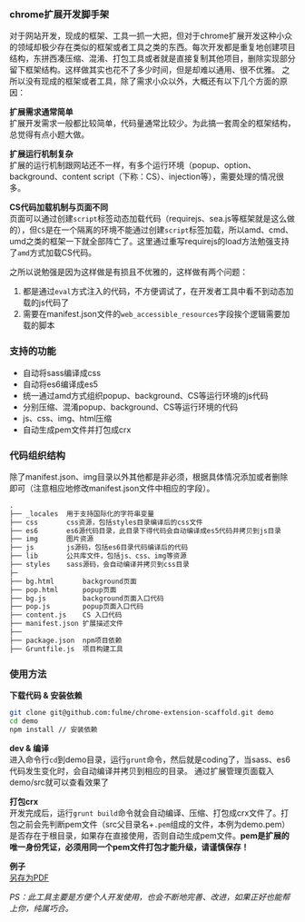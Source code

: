 ### chrome扩展开发脚手架
对于网站开发，现成的框架、工具一抓一大把，但对于chrome扩展开发这种小众的领域却极少存在类似的框架或者工具之类的东西。每次开发都是重复地创建项目结构，东拼西凑压缩、混淆、打包工具或者就是直接复制其他项目，删除实现部分留下框架结构。这样做其实也花不了多少时间，但是却难以通用、很不优雅。
之所以没有现成的框架或者工具，除了需求小众以外，大概还有以下几个方面的原因：

**扩展需求通常简单**  
扩展开发需求一般都比较简单，代码量通常比较少。为此搞一套周全的框架结构，总觉得有点小题大做。

**扩展运行机制复杂**  
扩展的运行机制跟网站还不一样，有多个运行环境（popup、option、background、content script（下称：CS）、injection等），需要处理的情况很多。

**CS代码加载机制与页面不同**  
页面可以通过创建`script`标签动态加载代码（requirejs、sea.js等框架就是这么做的），但`CS`是在一个隔离的环境不能通过创建`script`标签加载，所以amd、cmd、umd之类的框架一下就全部阵亡了。这里通过重写requirejs的load方法勉强支持了`amd`方式加载CS代码。

之所以说勉强是因为这样做是有损且不优雅的，这样做有两个问题：  
1. 都是通过`eval`方式注入的代码，不方便调试了，在开发者工具中看不到动态加载的js代码了  
2. 需要在manifest.json文件的`web_accessible_resources`字段挨个逻辑需要加载的脚本

### 支持的功能
- 自动将sass编译成css
- 自动将es6编译成es5
- 统一通过amd方式组织popup、background、CS等运行环境的js代码
- 分别压缩、混淆popup、background、CS等运行环境的代码
- js、css、img、html压缩
- 自动生成pem文件并打包成crx

### 代码组织结构
除了manifest.json、img目录以外其他都是非必须，根据具体情况添加或者删除即可（注意相应地修改manifest.json文件中相应的字段）。
```html
.
├── _locales  用于支持国际化的字符串变量
├── css       css资源，包括styles目录编译后的css文件
├── es6       es6源代码目录，此目录下得代码会自动编译成es5代码并拷贝到js目录
├── img       图片资源
├── js        js源码，包括es6目录代码编译后的代码
├── lib       公共库文件，包括js、css、img等资源
├── styles    sass源码，会自动编译并拷贝到css目录
├─
├── bg.html       background页面
├── pop.html      popup页面
├── bg.js         background页面入口代码
├── pop.js        popup页面入口代码
├── content.js    CS 入口代码
├── manifest.json 扩展描述文件
├──
├── package.json  npm项目依赖
├── Gruntfile.js  项目构建工具
```

### 使用方法
**下载代码 & 安装依赖**  
```bash
git clone git@github.com:fulme/chrome-extension-scaffold.git demo
cd demo
npm install // 安装依赖
```

**dev & 编译**  
进入命令行`cd`到demo目录，运行`grunt`命令，然后就是coding了，当sass、es6代码发生变化时，会自动编译并拷贝到相应的目录。
通过扩展管理页面载入demo/src就可以查看效果了

**打包crx**  
开发完成后，运行`grunt build`命令就会自动编译、压缩、打包成crx文件了。打包之前会先判断pem文件（src父目录名+`.pem`组成的文件，本例为demo.pem）是否存在于根目录，如果存在直接使用，否则自动生成pem文件。**pem是扩展的唯一身份凭证，必须用同一个pem文件打包才能升级，请谨慎保存！**

**例子**  
[另存为PDF](https://github.com/fulme/save-as-pdf)

*PS：此工具主要是方便个人开发使用，也会不断地完善、改进，如果正好也能帮上你，纯属巧合。*



